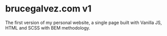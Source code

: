 # brucegalvez.com v1
The first version of my personal website, a single page built with Vanilla JS, HTML and SCSS with BEM methodology.
